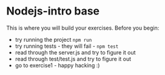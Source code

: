 
# Nodejs-intro base

This is where you will build your exercises. Before you begin:

* try running the project `npm run`
* try running tests - they will fail - `npm test`
* read through the server.js and try to figure it out
* read through test/test.js and try to figure it out
* go to exercise1 - happy hacking :)
